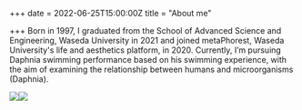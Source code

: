 +++
date = 2022-06-25T15:00:00Z
title = "About me"

+++
Born in 1997, I graduated from the School of Advanced Science and Engineering, Waseda University in 2021 and joined metaPhorest, Waseda University's life and aesthetics platform, in 2020. Currently, I’m pursuing Daphnia swimming performance based on his swimming experience, with the aim of examining the relationship between humans and microorganisms (Daphnia).

![](/uploads/profile1.png)![](/uploads/profile2.jpg)